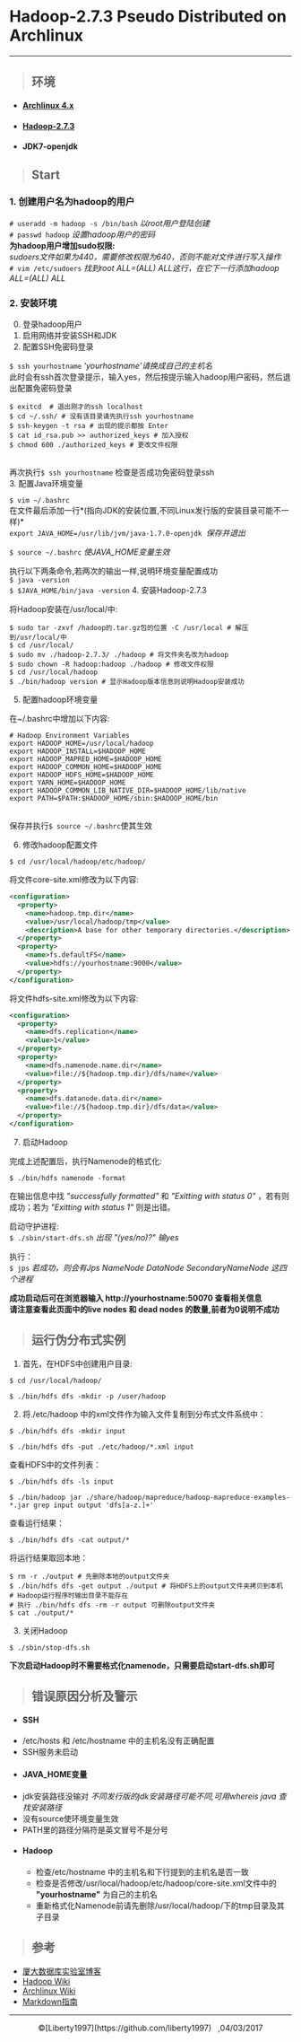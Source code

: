# Hadoop-2.7.3 Pseudo Distributed on Archlinux
***
> ## 环境

* #### [Archlinux 4.x](https://www.archlinux.org)
* #### [Hadoop-2.7.3](http://hadoop.apache.org/releases.html)
* #### JDK7-openjdk

> ## Start

### 1. 创建用户名为hadoop的用户
`# useradd -m hadoop -s /bin/bash` *以root用户登陆创建*</br>
`# passwd hadoop` *设置hadoop用户的密码*</br>
 **为hadoop用户增加sudo权限:**</br>
 *sudoers文件如果为440，需要修改权限为640，否则不能对文件进行写入操作*</br>
`# vim /etc/sudoers` *找到root ALL=(ALL) ALL这行，在它下一行添加hadoop ALL=(ALL) ALL*</br>
### 2. 安装环境
0. 登录hadoop用户
1. 启用网络并安装SSH和JDK</br>
2. 配置SSH免密码登录</br>

  `$ ssh yourhostname` *'yourhostname'请换成自己的主机名*</br>
此时会有ssh首次登录提示，输入yes，然后按提示输入hadoop用户密码，然后退出配置免密码登录</br>
```shell
$ exitcd  # 退出刚才的ssh localhost
$ cd ~/.ssh/ # 没有该目录请先执行ssh yourhostname
$ ssh-keygen -t rsa # 出现的提示都按 Enter
$ cat id_rsa.pub >> authorized_keys # 加入授权
$ chmod 600 ./authorized_keys # 更改文件权限
```
</br>再次执行`$ ssh yourhostname`&nbsp;检查是否成功免密码登录ssh</br>
3. 配置Java环境变量

  `$ vim ~/.bashrc` </br>在文件最后添加一行*(指向JDK的安装位置,不同Linux发行版的安装目录可能不一样)*</br>
  `export JAVA_HOME=/usr/lib/jvm/java-1.7.0-openjdk` &nbsp;*保存并退出*

  `$ source ~/.bashrc` *使JAVA_HOME变量生效*</br>

  执行以下两条命令,若两次的输出一样,说明环境变量配置成功</br>
  `$ java -version`</br>
  `$ $JAVA_HOME/bin/java -version`
4. 安装Hadoop-2.7.3

  将Hadoop安装在/usr/local/中:

  ```shell
  $ sudo tar -zxvf /hadoop的.tar.gz包的位置 -C /usr/local # 解压到/usr/local/中
  $ cd /usr/local/
  $ sudo mv ./hadoop-2.7.3/ ./hadoop # 将文件夹名改为hadoop
  $ sudo chown -R hadoop:hadoop ./hadoop # 修改文件权限
  $ cd /usr/local/hadoop
  $ ./bin/hadoop version # 显示Hadoop版本信息则说明Hadoop安装成功
  ```

5. 配置hadoop环境变量

  在~/.bashrc中增加以下内容:
  ```shell
  # Hadoop Environment Variables
  export HADOOP_HOME=/usr/local/hadoop
  export HADOOP_INSTALL=$HADOOP_HOME
  export HADOOP_MAPRED_HOME=$HADOOP_HOME
  export HADOOP_COMMON_HOME=$HADOOP_HOME
  export HADOOP_HDFS_HOME=$HADOOP_HOME
  export YARN_HOME=$HADOOP_HOME
  export HADOOP_COMMON_LIB_NATIVE_DIR=$HADOOP_HOME/lib/native
  export PATH=$PATH:$HADOOP_HOME/sbin:$HADOOP_HOME/bin
  ```
  </br>保存并执行`$ source ~/.bashrc`使其生效

6. 修改hadoop配置文件

  `$ cd /usr/local/hadoop/etc/hadoop/`

   将文件core-site.xml修改为以下内容:

   ```XML
   <configuration>
     <property>
       <name>hadoop.tmp.dir</name>
       <value>/usr/local/hadoop/tmp</value>
       <description>A base for other temporary directories.</description>
     </property>
     <property>
       <name>fs.defaultFS</name>
       <value>hdfs://yourhostname:9000</value>
     </property>
   </configuration>
   ```

   将文件hdfs-site.xml修改为以下内容:

   ```XML
   <configuration>
     <property>
       <name>dfs.replication</name>
       <value>1</value>
     </property>
     <property>
       <name>dfs.namenode.name.dir</name>
       <value>file://${hadoop.tmp.dir}/dfs/name</value>
     </property>
     <property>
       <name>dfs.datanode.data.dir</name>
       <value>file://${hadoop.tmp.dir}/dfs/data</value>
     </property>
   </configuration>
   ```

7. 启动Hadoop

  完成上述配置后，执行Namenode的格式化:

  `$ ./bin/hdfs namenode -format`

  在输出信息中找&nbsp;*"successfully formatted"* 和 *"Exitting with status 0"* ，若有则成功；若为 *"Exitting with status 1"* 则是出错。

  启动守护进程: </br>
  `$ ./sbin/start-dfs.sh` *出现 "(yes/no)?" 输yes*

  执行：</br>
  `$ jps` *若成功，则会有Jps NameNode DataNode SecondaryNameNode 这四个进程*

  **成功启动后可在浏览器输入&nbsp;http://yourhostname:50070 查看相关信息**</br>
  **请注意查看此页面中的live nodes 和 dead nodes 的数量,前者为0说明不成功**

> ## 运行伪分布式实例

1. 首先，在HDFS中创建用户目录:  

  `$ cd /usr/local/hadoop/` </br>

  `$ ./bin/hdfs dfs -mkdir -p /user/hadoop`

2. 将./etc/hadoop 中的xml文件作为输入文件复制到分布式文件系统中：

  `$ ./bin/hdfs dfs -mkdir input`

  `$ ./bin/hdfs dfs -put ./etc/hadoop/*.xml input`

  查看HDFS中的文件列表：

  `$ ./bin/hdfs dfs -ls input`

  `$ ./bin/hadoop jar ./share/hadoop/mapreduce/hadoop-mapreduce-examples-*.jar grep input output 'dfs[a-z.]+'`

  查看运行结果：

  `$ ./bin/hdfs dfs -cat output/*`

  将运行结果取回本地：
  ```shell
  $ rm -r ./output # 先删除本地的output文件夹
  $ ./bin/hdfs dfs -get output ./output # 将HDFS上的output文件夹拷贝到本机
  # Hadoop运行程序时输出目录不能存在
  # 执行 ./bin/hdfs dfs -rm -r output 可删除output文件夹
  $ cat ./output/*
  ```

3. 关闭Hadoop

  `$ ./sbin/stop-dfs.sh`

  **下次启动Hadoop时不需要格式化namenode，只需要启动start-dfs.sh即可**

> ## 错误原因分析及警示

* #### SSH
 * /etc/hosts 和 /etc/hostname 中的主机名没有正确配置
 * SSH服务未启动
* #### JAVA_HOME变量
 * jdk安装路径没输对 *不同发行版的jdk安装路径可能不同,可用whereis java 查找安装路径*
 * 没有source使环境变量生效
 * PATH里的路径分隔符是英文冒号不是分号
* #### Hadoop
  * 检查/etc/hostname 中的主机名和下行提到的主机名是否一致
  * 检查是否修改/usr/local/hadoop/etc/hadoop/core-site.xml文件中的 **"yourhostname"** 为自己的主机名
  * 重新格式化Namenode前请先删除/usr/local/hadoop/下的tmp目录及其子目录


> ## 参考

* [厦大数据库实验室博客](http://dblab.xmu.edu.cn/blog/install-hadoop-in-centos/)
* [Hadoop Wiki](https://wiki.apache.org/hadoop)
* [Archlinux Wiki](https://wiki.archlinux.org/)
* [Markdown指南](http://www.jianshu.com/p/1e402922ee32/)

***
<center> &copy;[Liberty1997](https://github.com/liberty1997) &nbsp; ,04/03/2017 </center>
